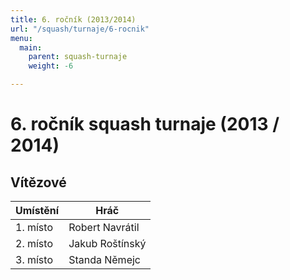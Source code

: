 ```yaml
---
title: 6. ročník (2013/2014)
url: "/squash/turnaje/6-rocnik"
menu:
  main:
    parent: squash-turnaje
    weight: -6

---
```

# 6. ročník squash turnaje (2013 / 2014)

## Vítězové

Umístění | Hráč
---------|-----------
1. místo | Robert Navrátil
2. místo | Jakub Roštínský
3. místo | Standa Němejc
